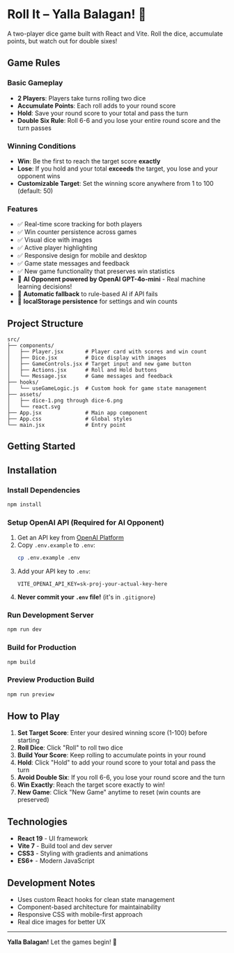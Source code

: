 # Roll It – Yalla Balagan! 🎲

A two-player dice game built with React and Vite. Roll the dice, accumulate points, but watch out for double sixes!

## Game Rules

### Basic Gameplay
- **2 Players**: Players take turns rolling two dice
- **Accumulate Points**: Each roll adds to your round score
- **Hold**: Save your round score to your total and pass the turn
- **Double Six Rule**: Roll 6-6 and you lose your entire round score and the turn passes

### Winning Conditions
- **Win**: Be the first to reach the target score **exactly**
- **Lose**: If you hold and your total **exceeds** the target, you lose and your opponent wins
- **Customizable Target**: Set the winning score anywhere from 1 to 100 (default: 50)

### Features
- ✅ Real-time score tracking for both players
- ✅ Win counter persistence across games
- ✅ Visual dice with images
- ✅ Active player highlighting
- ✅ Responsive design for mobile and desktop
- ✅ Game state messages and feedback
- ✅ New game functionality that preserves win statistics
- 🤖 **AI Opponent powered by OpenAI GPT-4o-mini** - Real machine learning decisions!
- 🔄 **Automatic fallback** to rule-based AI if API fails
- 💾 **localStorage persistence** for settings and win counts

## Project Structure

```
src/
├── components/
│   ├── Player.jsx       # Player card with scores and win count
│   ├── Dice.jsx         # Dice display with images
│   ├── GameControls.jsx # Target input and new game button
│   ├── Actions.jsx      # Roll and Hold buttons
│   └── Message.jsx      # Game messages and feedback
├── hooks/
│   └── useGameLogic.js  # Custom hook for game state management
├── assets/
│   ├── dice-1.png through dice-6.png
│   └── react.svg
├── App.jsx              # Main app component
├── App.css              # Global styles
└── main.jsx             # Entry point
```

## Getting Started

## Installation

### Install Dependencies
```bash
npm install
```

### Setup OpenAI API (Required for AI Opponent)
1. Get an API key from [OpenAI Platform](https://platform.openai.com/api-keys)
2. Copy `.env.example` to `.env`:
   ```bash
   cp .env.example .env
   ```
3. Add your API key to `.env`:
   ```
   VITE_OPENAI_API_KEY=sk-proj-your-actual-key-here
   ```
4. **Never commit your `.env` file!** (it's in `.gitignore`)

### Run Development Server
```bash
npm run dev
```

### Build for Production
```bash
npm build
```

### Preview Production Build
```bash
npm run preview
```

## How to Play

1. **Set Target Score**: Enter your desired winning score (1-100) before starting
2. **Roll Dice**: Click "Roll" to roll two dice
3. **Build Your Score**: Keep rolling to accumulate points in your round
4. **Hold**: Click "Hold" to add your round score to your total and pass the turn
5. **Avoid Double Six**: If you roll 6-6, you lose your round score and the turn
6. **Win Exactly**: Reach the target score exactly to win!
7. **New Game**: Click "New Game" anytime to reset (win counts are preserved)

## Technologies

- **React 19** - UI framework
- **Vite 7** - Build tool and dev server
- **CSS3** - Styling with gradients and animations
- **ES6+** - Modern JavaScript

## Development Notes

- Uses custom React hooks for clean state management
- Component-based architecture for maintainability
- Responsive CSS with mobile-first approach
- Real dice images for better UX

---

**Yalla Balagan!** Let the games begin! 🎉
